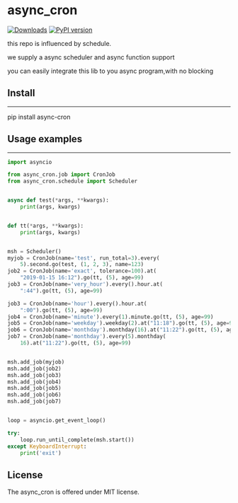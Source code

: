 # async_cron
[![Downloads](https://pepy.tech/badge/async-cron)](https://pepy.tech/project/async-cron)
[![PyPI version](https://badge.fury.io/py/async-cron.svg)](https://badge.fury.io/py/async-cron)

this repo is influenced by schedule.

we supply a async scheduler and async function support

you can easily integrate this lib to you async program,with no blocking

## Install

--------------

pip install async-cron

## Usage examples

--------------


```python
import asyncio

from async_cron.job import CronJob
from async_cron.schedule import Scheduler


async def test(*args, **kwargs):
    print(args, kwargs)


def tt(*args, **kwargs):
    print(args, kwargs)


msh = Scheduler()
myjob = CronJob(name='test', run_total=3).every(
    5).second.go(test, (1, 2, 3), name=123)
job2 = CronJob(name='exact', tolerance=100).at(
    "2019-01-15 16:12").go(tt, (5), age=99)
job3 = CronJob(name='very_hour').every().hour.at(
    ":44").go(tt, (5), age=99)

job3 = CronJob(name='hour').every().hour.at(
    ":00").go(tt, (5), age=99)
job4 = CronJob(name='minute').every(1).minute.go(tt, (5), age=99)
job5 = CronJob(name='weekday').weekday(2).at("11:18").go(tt, (5), age=99)
job6 = CronJob(name='monthday').monthday(16).at("11:22").go(tt, (5), age=99)
job7 = CronJob(name='monthday').every(5).monthday(
    16).at("11:22").go(tt, (5), age=99)


msh.add_job(myjob)
msh.add_job(job2)
msh.add_job(job3)
msh.add_job(job4)
msh.add_job(job5)
msh.add_job(job6)
msh.add_job(job7)


loop = asyncio.get_event_loop()

try:
    loop.run_until_complete(msh.start())
except KeyboardInterrupt:
    print('exit')
```

License
-------

The async_cron is offered under MIT license.
